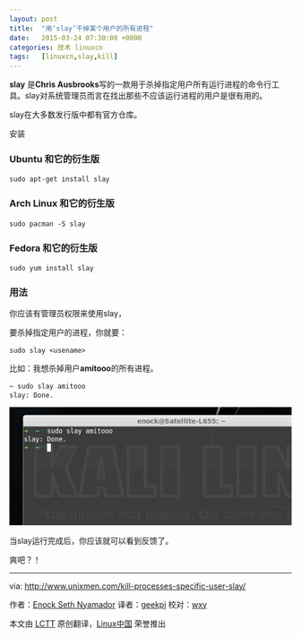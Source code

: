 ```yaml
---
layout: post
title:	"用‘slay’干掉某个用户的所有进程"
date:	2015-03-24 07:30:00 +0800 
categories:	技术 linuxcn 
tags:	[linuxcn,slay,kill]
---
```



**slay** 是**Chris Ausbrooks**写的一款用于杀掉指定用户所有运行进程的命令行工具。slay对系统管理员而言在找出那些不应该运行进程的用户是很有用的。


slay在大多数发行版中都有官方仓库。


安装


### Ubuntu 和它的衍生版



```
sudo apt-get install slay

```

### Arch Linux 和它的衍生版



```
sudo pacman -S slay

```

### Fedora 和它的衍生版



```
sudo yum install slay

```

### 用法


你应该有管理员权限来使用slay，


要杀掉指定用户的进程，你就要：



```
sudo slay <usename>

```

比如：我想杀掉用户**amitooo**的所有进程。



```
~ sudo slay amitooo
slay: Done.

```

![](/Asserts/Images/album/201503/22/123309z6mg9gtcsq9a9e6a.png)


当slay运行完成后，你应该就可以看到反馈了。


爽吧？！




---


via: <http://www.unixmen.com/kill-processes-specific-user-slay/>


作者：[Enock Seth Nyamador](http://www.unixmen.com/author/seth/) 译者：[geekpi](https://github.com/geekpi) 校对：[wxy](https://github.com/wxy)


本文由 [LCTT](https://github.com/LCTT/TranslateProject) 原创翻译，[Linux中国](http://linux.cn/) 荣誉推出
